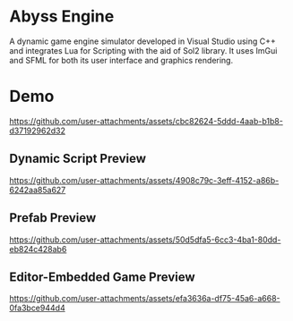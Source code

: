 # Abyss Engine
A dynamic game engine simulator developed in Visual Studio using C++ and integrates Lua for Scripting with the aid of Sol2 library. It uses ImGui and SFML for both its user interface and graphics rendering. 

# Demo
https://github.com/user-attachments/assets/cbc82624-5ddd-4aab-b1b8-d37192962d32

## Dynamic Script Preview
https://github.com/user-attachments/assets/4908c79c-3eff-4152-a86b-6242aa85a627

## Prefab Preview
https://github.com/user-attachments/assets/50d5dfa5-6cc3-4ba1-80dd-eb824c428ab6

## Editor-Embedded Game Preview
https://github.com/user-attachments/assets/efa3636a-df75-45a6-a668-0fa3bce944d4


